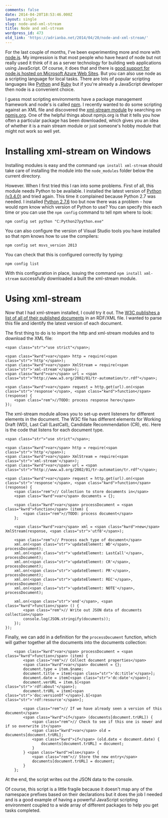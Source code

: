 ```yaml
---
comments: false
date: 2014-04-20T18:53:46.000Z
layout: single
slug: node-and-xml-stream
title: Node and xml-stream
wordpress_id: 473
old_link: 'https://adrianba.net/2014/04/20/node-and-xml-stream/'
---
```

 

For the last couple of months, I've been experimenting more and more with [node.js](http://nodejs.org/). My impression is that most people who have heard of node but not really used it think of it as a server technology for building web applications using JavaScript. Of course, it does that and there is [good support for node.js hosted on Microsoft Azure Web Sites](http://azure.microsoft.com/en-us/develop/nodejs/). But you can also use node as a scripting language for local tasks. There are lots of popular scripting languages like [Python](https://www.python.org/) and [Ruby](https://www.ruby-lang.org/) but if you're already a JavaScript developer then node is a convenient choice.

 

I guess most scripting environments have a package management framework and node's is called [npm](https://www.npmjs.org/). I recently wanted to do some scripting against an XML file and discovered the [xml-stream module](https://www.npmjs.org/package/xml-stream) by searching on [npmjs.org](https://www.npmjs.org/search?q=xml+stream). One of the helpful things about npmjs.org is that it tells you how often a particular package has been downloaded, which gives you an idea of whether it is a main stream module or just someone's hobby module that might not work so well yet.

 

# Installing xml-stream on Windows

 

Installing modules is easy and the command `npm install xml-stream` should take care of installing the module into the `node_modules` folder below the current directory.

 

However. When I first tried this I ran into some problems. First of all, this module needs Python to be available. I installed the latest version of [Python (v3.4.0)](https://www.python.org/download/releases/3.4.0) and tried again. This time it complained because Python 2.7 was needed. I installed [Python 2.7.6](https://www.python.org/download/releases/2.7.6) too but now there was a problem - how would npm know which version of Python to use? You can specify this each time or you can use the `npm config` command to tell npm where to look:

 

`npm config set python "C:Python27python.exe"`

 

You can also configure the version of Visual Studio tools you have installed so that npm knows how to use the compilers:

 

`npm config set msvs_version 2013`

 

You can check that this is configured correctly by typing:

 

`npm config list`

 

With this configuration in place, issuing the command `npm install xml-stream` successfully downloaded a built the xml-stream module.

 

# Using xml-stream

 

Now that I had xml-stream installed, I could try it out. The [W3C publishes a list of all of their published documents](http://www.w3.org/2002/01/tr-automation/tr.rdf) in an RDF/XML file. I wanted to parse this file and identify the latest version of each document.

 

The first thing to do is to import the http and xml-stream modules and to download the XML file:

 
    
    <span class="str">"use strict"</span>;
    
    <span class="kwrd">var</span> http = require(<span class="str">'http'</span>);
    <span class="kwrd">var</span> XmlStream = require(<span class="str">'xml-stream'</span>);
    <span class="kwrd">var</span> url = <span class="str">"http://www.w3.org/2002/01/tr-automation/tr.rdf"</span>;
    
    <span class="kwrd">var</span> request = http.get(url).on(<span class="str">'response'</span>, <span class="kwrd">function</span> (response) {
        <span class="rem">//TODO: process response here</span>
    });





The xml-stream module allows you to set-up event listeners for different elements in the document. The W3C file has different elements for Working Draft (WD), Last Call (LastCall), Candidate Recommendation (CR), etc. Here is the code that listens for each document type.




    
    <span class="str">"use strict"</span>;
    
    <span class="kwrd">var</span> http = require(<span class="str">'http'</span>);
    <span class="kwrd">var</span> XmlStream = require(<span class="str">'xml-stream'</span>);
    <span class="kwrd">var</span> url = <span class="str">"http://www.w3.org/2002/01/tr-automation/tr.rdf"</span>;
    
    <span class="kwrd">var</span> request = http.get(url).on(<span class="str">'response'</span>, <span class="kwrd">function</span> (response) {
        <span class="rem">// Collection to store documents in</span>
        <span class="kwrd">var</span> documents = {};
    
        <span class="kwrd">var</span> processDocument = <span class="kwrd">function</span> (item) {
            <span class="rem">//TODO: process document</span>
        };
    
        <span class="kwrd">var</span> xml = <span class="kwrd">new</span> XmlStream(response, <span class="str">'utf8'</span>);
    
        <span class="rem">// Process each type of document</span>
        xml.on(<span class="str">'updateElement: WD'</span>, processDocument);
        xml.on(<span class="str">'updateElement: LastCall'</span>, processDocument);
        xml.on(<span class="str">'updateElement: CR'</span>, processDocument);
        xml.on(<span class="str">'updateElement: PR'</span>, processDocument);
        xml.on(<span class="str">'updateElement: REC'</span>, processDocument);
        xml.on(<span class="str">'updateElement: NOTE'</span>, processDocument);
    
        xml.on(<span class="str">'end'</span>, <span class="kwrd">function</span> () {
            <span class="rem">// Write out JSON data of documents collection</span>
            console.log(JSON.stringify(documents));
        });
    });





Finally, we can add in a definition for the `processDocument` function, which will gather together all the documents into the documents collection:




    
        <span class="kwrd">var</span> processDocument = <span class="kwrd">function</span> (item) {
            <span class="rem">// Collect document properties</span>
            <span class="kwrd">var</span> document = {};
            document.type = item.$name;
            document.title = item[<span class="str">'dc:title'</span>];
            document.date = item[<span class="str">'dc:date'</span>];
            document.verURL = item.$[<span class="str">'rdf:about'</span>];
            document.trURL = item[<span class="str">'doc:versionOf'</span>].$[<span class="str">'rdf:resource'</span>];
    
            <span class="rem">// If we have already seen a version of this document</span>
            <span class="kwrd">if</span> (documents[document.trURL]) {
                <span class="rem">// Check to see if this one is newer and if so overwrite it</span>
                <span class="kwrd">var</span> old = documents[document.trURL];
                <span class="kwrd">if</span> (old.date < document.date) {
                    documents[document.trURL] = document;
                }
            } <span class="kwrd">else</span> {
                <span class="rem">// Store the new entry</span>
                documents[document.trURL] = document;
            }
        };





At the end, the script writes out the JSON data to the console.





Of course, this script is a little fragile because it doesn't map any of the namespace prefixes based on their declarations but it does the job I needed and is a good example of having a powerful JavaScript scripting environment coupled to a wide array of different packages to help you get tasks completed.
